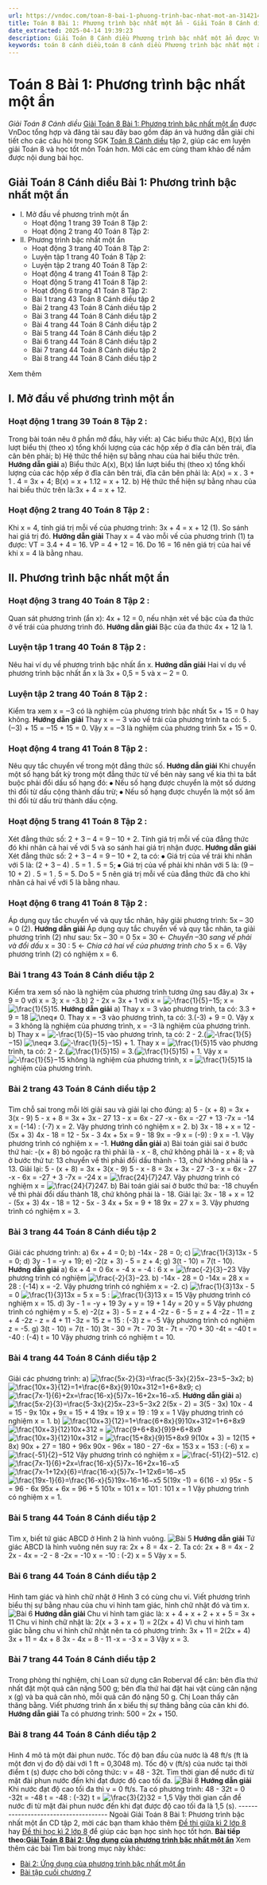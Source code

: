 ```yaml
---
url: https://vndoc.com/toan-8-bai-1-phuong-trinh-bac-nhat-mot-an-314214
title: Toán 8 Bài 1: Phương trình bậc nhất một ẩn - Giải Toán 8 Cánh diều - VnDoc.com
date_extracted: 2025-04-14 19:39:23
description: Giải Toán 8 Cánh diều Phương trình bậc nhất một ẩn được VnDoc biên soạn lời giải nhằm giúp các em nắm được nội dung được học trong bài, luyện giải Toán 8 hiệu quả.
keywords: toán 8 cánh diều,toán 8 cánh diều Phương trình bậc nhất một ẩn,toán lớp 8 cánh diều,giải toán 8 cánh diều,giải sgk toán 8 cánh diều,sgk toán 8 Kết nối tri thức,toán 8 Phương trình bậc nhất một ẩn,giải toán 8 Phương trình bậc nhất một ẩn,giải toán 8 cd,toán 8 cd,giải toán 8 cd Phương trình bậc nhất một ẩn,giải toán 8 cánh diều Phương trình bậc nhất một ẩn
---
```


# Toán 8 Bài 1: Phương trình bậc nhất một ẩn
 _Giải Toán 8 Cánh diều_
[Giải Toán 8 Bài 1: Phương trình bậc nhất một ẩn](<https://vndoc.com/toan-8-bai-1-phuong-trinh-bac-nhat-mot-an-314214>) được VnDoc tổng hợp và đăng tải sau đây bao gồm đáp án và hướng dẫn giải chi tiết cho các câu hỏi trong SGK [Toán 8 Cánh diều](<https://vndoc.com/giai-toan-lop8>) tập 2, giúp các em luyện giải Toán 8 và học tốt môn Toán hơn. Mời các em cùng tham khảo để nắm được nội dung bài học.
## Giải Toán 8 Cánh diều Bài 1: Phương trình bậc nhất một ẩn
  * I. Mở đầu về phương trình một ẩn
    * Hoạt động 1 trang 39 Toán 8 Tập 2:
    * Hoạt động 2 trang 40 Toán 8 Tập 2:
  * II. Phương trình bậc nhất một ẩn
    * Hoạt động 3 trang 40 Toán 8 Tập 2:
    * Luyện tập 1 trang 40 Toán 8 Tập 2:
    * Luyện tập 2 trang 40 Toán 8 Tập 2:
    * Hoạt động 4 trang 41 Toán 8 Tập 2:
    * Hoạt động 5 trang 41 Toán 8 Tập 2:
    * Hoạt động 6 trang 41 Toán 8 Tập 2:
    * Bài 1 trang 43 Toán 8 Cánh diều tập 2
    * Bài 2 trang 43 Toán 8 Cánh diều tập 2
    * Bài 3 trang 44 Toán 8 Cánh diều tập 2
    * Bài 4 trang 44 Toán 8 Cánh diều tập 2
    * Bài 5 trang 44 Toán 8 Cánh diều tập 2
    * Bài 6 trang 44 Toán 8 Cánh diều tập 2
    * Bài 7 trang 44 Toán 8 Cánh diều tập 2
    * Bài 8 trang 44 Toán 8 Cánh diều tập 2

Xem thêm
## **I. Mở đầu về phương trình một ẩn**
### **Hoạt động 1 trang 39 Toán 8 Tập 2** :
Trong bài toán nêu ở phần mở đầu, hãy viết:
a\) Các biểu thức A\(x\), B\(x\) lần lượt biểu thị \(theo x\) tổng khối lượng của các hộp xếp
ở đĩa cân bên trái, đĩa cân bên phải;
b\) Hệ thức thể hiện sự bằng nhau của hai biểu thức trên.
**Hướng dẫn giải**
a\) Biểu thức A\(x\), B\(x\) lần lượt biểu thị \(theo x\) tổng khối lượng của các hộp xếp ở đĩa cân bên trái, đĩa cân bên phải là:
A\(x\) = x . 3 + 1 . 4 = 3x + 4;
B\(x\) = x + 1.12 = x + 12.
b\) Hệ thức thể hiện sự bằng nhau của hai biểu thức trên là:3x + 4 = x + 12.
### **Hoạt động 2 trang 40 Toán 8 Tập 2** :
Khi x = 4, tính giá trị mỗi vế của phương trình: 3x + 4 = x + 12 \(1\). So sánh hai giá trị đó.
**Hướng dẫn giải**
Thay x = 4 vào mỗi vế của phương trình \(1\) ta được:
VT = 3.4 + 4 = 16.
VP = 4 + 12 = 16.
Do 16 = 16 nên giá trị của hai vế khi x = 4 là bằng nhau.
## **II. Phương trình bậc nhất một ẩn**
### **Hoạt động 3 trang 40 Toán 8 Tập 2** :
Quan sát phương trình \(ẩn x\): 4x + 12 = 0, nếu nhận xét về bậc của đa thức ở vế trái của phương trình đó.
**Hướng dẫn giải**
Bậc của đa thức 4x + 12 là 1.
### **Luyện tập 1 trang 40 Toán 8 Tập 2** :
Nêu hai ví dụ về phương trình bậc nhất ẩn x.
**Hướng dẫn giải**
Hai ví dụ về phương trình bậc nhất ẩn x là 3x + 0,5 = 5 và x ‒ 2 = 0.
### **Luyện tập 2 trang 40 Toán 8 Tập 2** :
Kiểm tra xem x = ‒3 có là nghiệm của phương trình bậc nhất 5x + 15 = 0 hay không.
**Hướng dẫn giải**
Thay x = ‒ 3 vào vế trái của phương trình ta có:
5 . \(‒3\) + 15 = ‒15 + 15 = 0.
Vậy x = ‒3 là nghiệm của phương trình 5x + 15 = 0.
### **Hoạt động 4 trang 41 Toán 8 Tập 2** :
Nêu quy tắc chuyển vế trong một đẳng thức số.
**Hướng dẫn giải**
Khi chuyển một số hạng bất kỳ trong một đẳng thức từ vế bên này sang vế kia thì ta bắt buộc phải đổi dấu số hạng đó:
⦁ Nếu số hạng được chuyển là một số dương thì đổi từ dấu cộng thành dấu trừ;
⦁ Nếu số hạng được chuyển là một số âm thì đổi từ dấu trừ thành dấu cộng.
### **Hoạt động 5 trang 41 Toán 8 Tập 2** :
Xét đẳng thức số: 2 + 3 – 4 = 9 – 10 + 2. Tính giá trị mỗi vế của đẳng thức đó khi nhân cả hai vế với 5 và so sánh hai giá trị nhận được.
**Hướng dẫn giải**
Xét đẳng thức số: 2 + 3 – 4 = 9 – 10 + 2, ta có:
⦁ Giá trị của vế trái khi nhân với 5 là: \(2 + 3 – 4\) . 5 = 1 . 5 = 5;
⦁ Giá trị của vế phải khi nhân với 5 là: \(9 – 10 + 2\) . 5 = 1 . 5 = 5.
Do 5 = 5 nên giá trị mỗi vế của đẳng thức đã cho khi nhân cả hai vế với 5 là bằng nhau.
### **Hoạt động 6 trang 41 Toán 8 Tập 2** :
Áp dụng quy tắc chuyển vế và quy tắc nhân, hãy giải phương trình: 5x – 30 = 0 \(2\).
**Hướng dẫn giải**
Áp dụng quy tắc chuyển vế và quy tắc nhân, ta giải phương trình \(2\) như sau:
5x – 30 = 0
5x = 30 ← _Chuyển_ –30 _sang vế phải và đổi dấu_
x = 30 : 5 ← _Chia cả hai vế của phương trình cho_ 5
x = 6.
Vậy phương trình \(2\) có nghiệm x = 6.
### Bài 1 trang 43 Toán 8 Cánh diều tập 2
Kiểm tra xem số nào là nghiệm của phương trình tương ứng sau đây.a\) 3x + 9 = 0 với x = 3; x = -3.b\) 2 - 2x = 3x + 1 với x = ![-\\frac{1}{5}](https://i.vdoc.vn/data/image/blank.png)−15; x = ![\\frac{1}{5}](https://i.vdoc.vn/data/image/blank.png)15.
**Hướng dẫn giải**
a\) Thay x = 3 vào phương trình, ta có: 3.3 + 9 = 18 ![\\neq](https://i.vdoc.vn/data/image/blank.png)≠ 0.
Thay x = -3 vào phương trình, ta có: 3.\(-3\) + 9 = 0.
Vậy x = 3 không là nghiệm của phương trình, x = -3 là nghiệm của phương trình.
b\) Thay x = ![-\\frac{1}{5}](https://i.vdoc.vn/data/image/blank.png)−15 vào phương trình, ta có: 2 - 2.\(![-\\frac{1}{5}](https://i.vdoc.vn/data/image/blank.png)−15\) ![\\neq](https://i.vdoc.vn/data/image/blank.png)≠ 3.\(![-\\frac{1}{5}](https://i.vdoc.vn/data/image/blank.png)−15\) + 1.
Thay x = ![\\frac{1}{5}](https://i.vdoc.vn/data/image/blank.png)15 vào phương trình, ta có: 2 - 2.\(![\\frac{1}{5}](https://i.vdoc.vn/data/image/blank.png)15\) = 3.\(![\\frac{1}{5}](https://i.vdoc.vn/data/image/blank.png)15\) + 1.
Vậy x = ![-\\frac{1}{5}](https://i.vdoc.vn/data/image/blank.png)−15 không là nghiệm của phương trình, x = ![\\frac{1}{5}](https://i.vdoc.vn/data/image/blank.png)15 là nghiệm của phương trình.
### Bài 2 trang 43 Toán 8 Cánh diều tập 2
### 
Tìm chỗ sai trong mỗi lời giải sau và giải lại cho đúng:
a\) 5 - \(x + 8\) = 3x + 3\(x - 9\)
5 - x + 8 = 3x + 3x - 27
13 - x = 6x - 27
-x - 6x = -27 + 13
-7x = -14
x = \(-14\) : \(-7\)
x = 2.
Vậy phương trình có nghiệm x = 2.
b\) 3x - 18 + x = 12 - \(5x + 3\)
4x - 18 = 12 - 5x - 3
4x + 5x = 9 - 18
9x = -9
x = \(-9\) : 9
x = -1.
Vậy phương trình có nghiệm x = -1.
**Hướng dẫn giải**
a\) Bài toán giải sai ở bước thứ hai: -\(x + 8\) bỏ ngoặc ra thì phải là - x - 8, chứ không phải là - x + 8; và ở bước thứ tư: 13 chuyển vế thì phải đổi dấu thành - 13, chứ không phải là + 13.
Giải lại:
5 - \(x + 8\) = 3x + 3\(x - 9\)
5 - x - 8 = 3x + 3x - 27
-3 - x = 6x - 27
-x - 6x = -27 + 3
-7x = -24
x = ![\\frac{24}{7}](https://i.vdoc.vn/data/image/blank.png)247.
Vậy phương trình có nghiệm x = ![\\frac{24}{7}](https://i.vdoc.vn/data/image/blank.png)247.
b\) Bài toán giải sai ở bước thứ ba: -18 chuyển vế thì phải đổi dấu thành 18, chứ không phải là - 18.
Giải lại:
3x - 18 + x = 12 - \(5x + 3\)
4x - 18 = 12 - 5x - 3
4x + 5x = 9 + 18
9x = 27
x = 3.
Vậy phương trình có nghiệm x = 3.
### Bài 3 trang 44 Toán 8 Cánh diều tập 2
### 
Giải các phương trình:
a\) 6x + 4 = 0;
b\) -14x - 28 = 0;
c\) ![\\frac{1}{3}](https://i.vdoc.vn/data/image/blank.png)13x - 5 = 0;
d\) 3y - 1 = -y + 19;
e\) -2\(z + 3\) - 5 = z + 4;
g\) 3\(t - 10\) = 7\(t - 10\).
**Hướng dẫn giải**
a\) 6x + 4 = 0
6x = -4
x = -4 : 6
x = ![\\frac{-2}{3}](https://i.vdoc.vn/data/image/blank.png)−23
Vậy phương trình có nghiệm ![\\frac{-2}{3}](https://i.vdoc.vn/data/image/blank.png)−23.
b\) -14x - 28 = 0
-14x = 28
x = 28 : \(-14\)
x = -2.
Vậy phương trình có nghiệm x = -2.
c\) ![\\frac{1}{3}](https://i.vdoc.vn/data/image/blank.png)13x - 5 = 0
![\\frac{1}{3}](https://i.vdoc.vn/data/image/blank.png)13x = 5
x = 5 : ![\\frac{1}{3}](https://i.vdoc.vn/data/image/blank.png)13
x = 15
Vậy phương trình có nghiệm x = 15.
d\) 3y - 1 = -y + 19
3y + y = 19 + 1
4y = 20
y = 5
Vậy phương trình có nghiệm y = 5.
e\) -2\(z + 3\) - 5 = z + 4
-2z - 6 - 5 = z + 4
-2z - 11 = z + 4
-2z - z = 4 + 11
-3z = 15
z = 15 : \(-3\)
z = -5
Vậy phương trình có nghiệm z = -5.
g\) 3\(t - 10\) = 7\(t - 10\)
3t - 30 = 7t - 70
3t - 7t = -70 + 30
-4t = -40
t = -40 : \(-4\)
t = 10
Vậy phương trình có nghiệm t = 10.
### Bài 4 trang 44 Toán 8 Cánh diều tập 2
### 
Giải các phương trình:
a\) ![\\frac{5x-2}{3}=\\frac{5-3x}{2}](https://i.vdoc.vn/data/image/blank.png)5x−23=5−3x2;
b\) ![\\frac{10x+3}{12}=1+\\frac{6+8x}{9}](https://i.vdoc.vn/data/image/blank.png)10x+312=1+6+8x9;
c\) ![\\frac{7x-1}{6}+2x=\\frac{16-x}{5}](https://i.vdoc.vn/data/image/blank.png)7x−16+2x=16−x5.
**Hướng dẫn giải**
a\) ![\\frac{5x-2}{3}=\\frac{5-3x}{2}](https://i.vdoc.vn/data/image/blank.png)5x−23=5−3x2
2\(5x - 2\) = 3\(5 - 3x\)
10x - 4 = 15 - 9x
10x + 9x = 15 + 4
19x = 19
x = 19 : 19
x = 1
Vậy phương trình có nghiệm x = 1.
b\) ![\\frac{10x+3}{12}=1+\\frac{6+8x}{9}](https://i.vdoc.vn/data/image/blank.png)10x+312=1+6+8x9
![\\frac{10x+3}{12}](https://i.vdoc.vn/data/image/blank.png)10x+312 = ![\\frac{9+6+8x}{9}](https://i.vdoc.vn/data/image/blank.png)9+6+8x9
![\\frac{10x+3}{12}](https://i.vdoc.vn/data/image/blank.png)10x+312 = ![\\frac{15+8x}{9}](https://i.vdoc.vn/data/image/blank.png)15+8x9
9\(10x + 3\) = 12\(15 + 8x\)
90x + 27 = 180 + 96x
90x - 96x = 180 - 27
-6x = 153
x = 153 : \(-6\)
x = ![\\frac{-51}{2}](https://i.vdoc.vn/data/image/blank.png)−512
Vậy phương trình có nghiệm x = ![\\frac{-51}{2}](https://i.vdoc.vn/data/image/blank.png)−512.
c\) ![\\frac{7x-1}{6}+2x=\\frac{16-x}{5}](https://i.vdoc.vn/data/image/blank.png)7x−16+2x=16−x5
![\\frac{7x-1+12x}{6}=\\frac{16-x}{5}](https://i.vdoc.vn/data/image/blank.png)7x−1+12x6=16−x5
![\\frac{19x-1}{6}=\\frac{16-x}{5}](https://i.vdoc.vn/data/image/blank.png)19x−16=16−x5
5\(19x -1\) = 6\(16 - x\)
95x - 5 = 96 - 6x
95x + 6x = 96 + 5
101x = 101
x = 101 : 101
x = 1
Vậy phương trình có nghiệm x = 1.
### Bài 5 trang 44 Toán 8 Cánh diều tập 2
### 
Tìm x, biết tứ giác ABCD ở Hình 2 là hình vuông.
![Bài 5](https://i.vdoc.vn/data/image/2024/01/16/Toan-8-bai-1-1.jpg)
**Hướng dẫn giải**
Tứ giác ABCD là hình vuông nên suy ra: 2x + 8 = 4x - 2.
Ta có: 2x + 8 = 4x - 2
2x - 4x = -2 - 8
-2x = -10
x = -10 : \(-2\)
x = 5
Vậy x = 5.
### Bài 6 trang 44 Toán 8 Cánh diều tập 2
### 
Hình tam giác và hình chữ nhật ở Hình 3 có cùng chu vi. Viết phương trình biểu thị sự bằng nhau của chu vi hình tam giác, hình chữ nhật đó và tìm x.
![Bài 6](https://i.vdoc.vn/data/image/2024/01/16/Toan-8-bai-1-2.jpg)
**Hướng dẫn giải**
Chu vi hình tam giác là: x + 4 + x + 2 + x + 5 = 3x + 11
Chu vi hình chữ nhật là: 2\(x + 3 + x + 1\) = 2\(2x + 4\)
Vì chu vi hình tam giác bằng chu vi hình chữ nhật nên ta có phương trình:
3x + 11 = 2\(2x + 4\)
3x + 11 = 4x + 8
3x - 4x = 8 - 11
-x = -3
x = 3
Vậy x = 3.
### Bài 7 trang 44 Toán 8 Cánh diều tập 2
### 
Trong phòng thí nghiệm, chị Loan sử dụng cân Roberval để cân: bên đĩa thứ nhất đặt một quả cân nặng 500 g; bên đĩa thứ hai đặt hai vật cùng cân nặng x \(g\) và ba quả cân nhỏ, mỗi quả cân đó nặng 50 g. Chị Loan thấy cân thăng bằng. Viết phương trình ẩn x biểu thị sự thăng bằng của cân khi đó.
**Hướng dẫn giải**
Ta có phương trình: 500 = 2x + 150.
### Bài 8 trang 44 Toán 8 Cánh diều tập 2
### 
Hình 4 mô tả một đài phun nước. Tốc độ ban đầu của nước là 48 ft/s \(ft là một đơn vị đo độ dài với 1 ft = 0,3048 m\). Tốc độ v \(ft/s\) của nước tại thời điểm t \(s\) được cho bởi công thức: v = 48 - 32t. Tìm thời gian để nước đi từ mặt đài phun nước đến khi đạt được độ cao tối đa.
![Bài 8](https://i.vdoc.vn/data/image/2024/01/16/Toan-8-bai-1-3.jpg)
**Hướng dẫn giải**
Khi nước đạt độ cao tối đa thì v = 0 ft/s.
Ta có phương trình:
48 - 32t = 0
-32t = -48
t = -48 : \(-32\)
t = ![\\frac{3}{2}](https://i.vdoc.vn/data/image/blank.png)32 = 1,5
Vậy thời gian cần để nước đi từ mặt đài phun nước đến khi đạt được độ cao tối đa là 1,5 \(s\).
\-------------------------------------
Ngoài Giải Toán 8 Bài 1: Phương trình bậc nhất một ẩn CD tập 2, mời các bạn tham khảo thêm [Đề thi giữa kì 2 lớp 8](<https://vndoc.com/de-thi-giua-ki-2-lop8>) hay [Đề thi học kì 2 lớp 8](<https://vndoc.com/de-thi-hoc-ki-2-lop8>) để giúp các bạn học sinh học tốt hơn.
**Bài tiếp theo:[Giải Toán 8 Bài 2: Ứng dụng của phương trình bậc nhất một ẩn](<https://vndoc.com/toan-8-bai-2-ung-dung-cua-phuong-trinh-bac-nhat-mot-an-314216>)**
Xem thêm các bài Tìm bài trong mục này khác:
  * [Bài 2: Ứng dụng của phương trình bậc nhất một ẩn](</toan-8-bai-2-ung-dung-cua-phuong-trinh-bac-nhat-mot-an-314216>)
  * [Bài tập cuối chương 7](</toan-8-bai-tap-cuoi-chuong-7-trang-50-tap-2-314217>)

